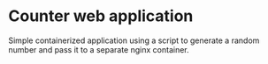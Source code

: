 # Counter web application

Simple containerized application using a script to generate a random number and pass it to a separate nginx container. 